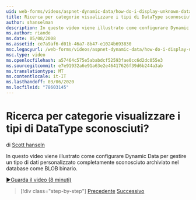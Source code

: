 ```yaml
---
uid: web-forms/videos/aspnet-dynamic-data/how-do-i-display-unknown-datatypes
title: Ricerca per categorie visualizzare i tipi di DataType sconosciuti? | Microsoft Docs
author: shanselman
description: In questo video viene illustrato come configurare Dynamic Data per gestire un tipo di dati personalizzato completamente sconosciuto archiviato nel database come BLOB binario.
ms.author: riande
ms.date: 05/08/2008
ms.assetid: ce7a9af6-d01b-46a7-8b47-e1024b693830
msc.legacyurl: /web-forms/videos/aspnet-dynamic-data/how-do-i-display-unknown-datatypes
msc.type: video
ms.openlocfilehash: a57464c575e5ababdcf52593fae0cc6d2dc055e3
ms.sourcegitcommit: e7e91932a6e91a63e2e46417626f39d6b244a3ab
ms.translationtype: MT
ms.contentlocale: it-IT
ms.lasthandoff: 03/06/2020
ms.locfileid: "78603145"
---
```

# <a name="how-do-i-display-unknown-datatypes"></a>Ricerca per categorie visualizzare i tipi di DataType sconosciuti?

di [Scott hanseln](https://github.com/shanselman)

In questo video viene illustrato come configurare Dynamic Data per gestire un tipo di dati personalizzato completamente sconosciuto archiviato nel database come BLOB binario.

[&#9654;Guarda il video (8 minuti)](https://channel9.msdn.com/Blogs/ASP-NET-Site-Videos/how-do-i-display-unknown-datatypes)

> [!div class="step-by-step"]
> [Precedente](how-do-i-make-custom-pages.md)
> [Successivo](how-do-i-use-a-dynamiccontrol-in-listview-and-detailsview-controls.md)
